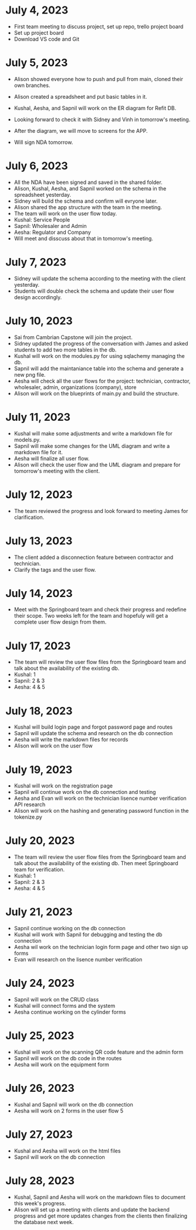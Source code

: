 # July 4, 2023
- First team meeting to discuss project, set up repo, trello project board
- Set up project board
- Download VS code and Git

# July 5, 2023
- Alison showed everyone how to push and pull from main, cloned their own branches.
- Alison created a spreadsheet and put basic tables in it.
- Kushal, Aesha, and Sapnil will work on the ER diagram for Refit DB.

- Looking forward to check it with Sidney and Vinh in tomorrow's meeting.
- After the diagram, we will move to screens for the APP.
- Will sign NDA tomorrow.

# July 6, 2023
- All the NDA have been signed and saved in the shared folder.
- Alison, Kushal, Aesha, and Sapnil worked on the schema in the spreadsheet yesterday.
- Sidney will build the schema and confirm will evryone later.
- Alison shared the app structure with the team in the meeting.
- The team will work on the user flow today.
- Kushal: Service People
- Sapnil: Wholesaler and Admin
- Aesha: Regulator and Company
- Will meet and disscuss about that in tomorrow's meeting.

# July 7, 2023
- Sidney will update the schema according to the meeting with the client yesterday.
- Students will double check the schema and update their user flow design accordingly.

# July 10, 2023
- Sai from Cambrian Capstone will join the project.
- Sidney updated the progress of the conversation with James and asked students to add two more tables in the db.
- Kushal will work on the modules.py for using sqlachemy managing the db.
- Sapnil will add the maintaniance table into the schema and generate a new png file.
- Aesha will check all the user flows for the project: technician, contractor, wholesaler, admin, organizations (company), store
- Alison will work on the blueprints of main.py and build the structure.

# July 11, 2023
- Kushal will make some adjustments and write a markdown file for models.py.
- Sapnil will make some changes for the UML diagram and write a markdown file for it.
- Aesha will finalize all user flow.
- Alison will check the user flow and the UML diagram and prepare for tomorrow's meeting with the client.

# July 12, 2023
- The team reviewed the progress and look forward to meeting James for clarification.

# July 13, 2023
- The client added a disconnection feature between contractor and technician.
- Clarify the tags and the user flow.

# July 14, 2023
- Meet with the Springboard team and check their progress and redefine their scope. Two weeks left for the team and hopefuly will get a complete user flow design from them.

# July 17, 2023
- The team will review the user flow files from the Springboard team and talk about the availability of the existing db.
- Kushal: 1
- Sapnil: 2 & 3
- Aesha: 4 & 5

# July 18, 2023
- Kushal will build login page and forgot password page and routes
- Sapnil will update the schema and research on the db connection
- Aesha will write the markdown files for records
- Alison will work on the user flow

# July 19, 2023
- Kushal will work on the registration page
- Sapnil will continue work on the db connection and testing
- Aesha and Evan will work on the technician lisence number verification API research
- Alison will work on the hashing and generating password function in the tokenize.py

# July 20, 2023
- The team will review the user flow files from the Springboard team and talk about the availability of the existing db. Then meet Springboard team for verification.
- Kushal: 1
- Sapnil: 2 & 3
- Aesha: 4 & 5

# July 21, 2023
- Sapnil continue working on the db connection
- Kushal will work with Sapnil for debugging and testing the db connection
- Aesha wil work on the technician login form page and other two sign up forms
- Evan will research on the lisence number verification

# July 24, 2023
- Sapnil will work on the CRUD class
- Kushal will connect forms and the system
- Aesha continue working on the cylinder forms

# July 25, 2023
- Kushal will work on the scanning QR code feature and the admin form
- Sapnil will work on the db code in the routes
- Aesha will work on the equipment form

# July 26, 2023
- Kushal and Sapnil will work on the db connection
- Aesha will work on 2 forms in the user flow 5

# July 27, 2023
- Kushal and Aesha will work on the html files
- Sapnil will work on the db connection

# July 28, 2023
- Kushal, Sapnil and Aesha will work on the markdown files to document this week's progress.
- Alison will set up a meeting with clients and update the backend progress and get more updates changes from the clients then finalizing the database next week.